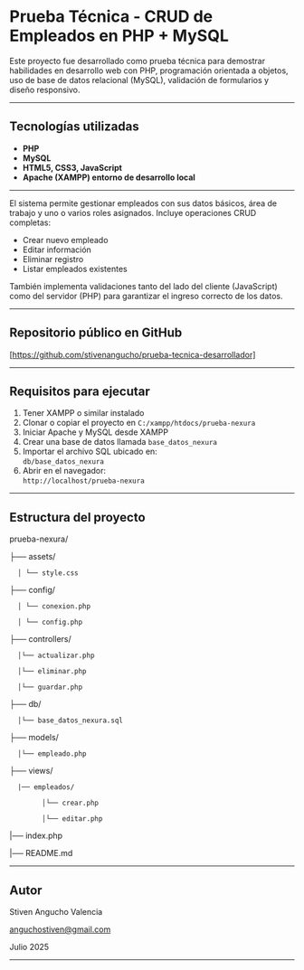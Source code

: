 # Prueba Técnica - CRUD de Empleados en PHP + MySQL

Este proyecto fue desarrollado como prueba técnica para demostrar habilidades en desarrollo web con PHP, programación orientada a objetos, uso de base de datos relacional (MySQL), validación de formularios y diseño responsivo.

---

## Tecnologías utilizadas

- **PHP** 
- **MySQL**
- **HTML5, CSS3, JavaScript**
- **Apache (XAMPP) entorno de desarrollo local**

---

El sistema permite gestionar empleados con sus datos básicos, área de trabajo y uno o varios roles asignados. Incluye operaciones CRUD completas:

- Crear nuevo empleado
- Editar información
- Eliminar registro
- Listar empleados existentes

También implementa validaciones tanto del lado del cliente (JavaScript) como del servidor (PHP) para garantizar el ingreso correcto de los datos.

---

## Repositorio público en GitHub

[https://github.com/stivenangucho/prueba-tecnica-desarrollador]

---

## Requisitos para ejecutar

1. Tener XAMPP o similar instalado
2. Clonar o copiar el proyecto en `C:/xampp/htdocs/prueba-nexura`
3. Iniciar Apache y MySQL desde XAMPP
4. Crear una base de datos llamada `base_datos_nexura`
5. Importar el archivo SQL ubicado en:  
   `db/base_datos_nexura`
6. Abrir en el navegador:  
   `http://localhost/prueba-nexura`

---

## Estructura del proyecto
prueba-nexura/

├── assets/

      │ └── style.css

├── config/

      │ └── conexion.php

      │ └── config.php

├── controllers/

      │└── actualizar.php

      │└── eliminar.php

      │└── guardar.php

├── db/

      │└── base_datos_nexura.sql

├── models/

      │└── empleado.php

├── views/

      |── empleados/

            │└── crear.php

            │└── editar.php

|── index.php

|── README.md

---

## Autor

Stiven Angucho Valencia

anguchostiven@gmail.com

Julio 2025

---
